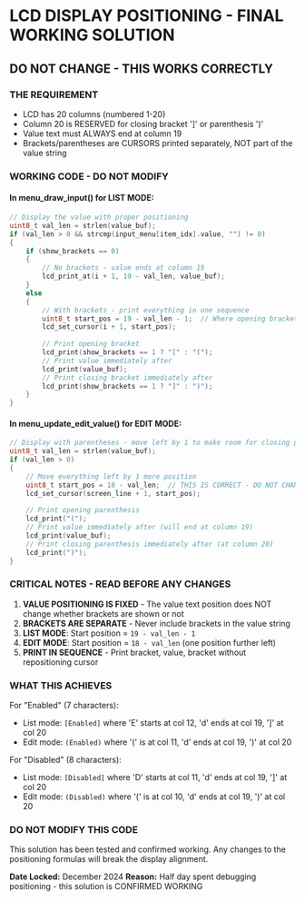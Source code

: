 # LCD DISPLAY POSITIONING - FINAL WORKING SOLUTION
## DO NOT CHANGE - THIS WORKS CORRECTLY

### THE REQUIREMENT
- LCD has 20 columns (numbered 1-20)
- Column 20 is RESERVED for closing bracket ']' or parenthesis ')'
- Value text must ALWAYS end at column 19
- Brackets/parentheses are CURSORS printed separately, NOT part of the value string

### WORKING CODE - DO NOT MODIFY

#### In menu_draw_input() for LIST MODE:
```c
// Display the value with proper positioning
uint8_t val_len = strlen(value_buf);
if (val_len > 0 && strcmp(input_menu[item_idx].value, "") != 0)
{
    if (show_brackets == 0)
    {
        // No brackets - value ends at column 19
        lcd_print_at(i + 1, 19 - val_len, value_buf);
    }
    else
    {
        // With brackets - print everything in one sequence
        uint8_t start_pos = 19 - val_len - 1;  // Where opening bracket goes
        lcd_set_cursor(i + 1, start_pos);
        
        // Print opening bracket
        lcd_print(show_brackets == 1 ? "[" : "(");
        // Print value immediately after
        lcd_print(value_buf);
        // Print closing bracket immediately after
        lcd_print(show_brackets == 1 ? "]" : ")");
    }
}
```

#### In menu_update_edit_value() for EDIT MODE:
```c
// Display with parentheses - move left by 1 to make room for closing paren
uint8_t val_len = strlen(value_buf);
if (val_len > 0)
{
    // Move everything left by 1 more position
    uint8_t start_pos = 18 - val_len;  // THIS IS CORRECT - DO NOT CHANGE
    lcd_set_cursor(screen_line + 1, start_pos);
    
    // Print opening parenthesis
    lcd_print("(");
    // Print value immediately after (will end at column 19)
    lcd_print(value_buf);
    // Print closing parenthesis immediately after (at column 20)
    lcd_print(")");
}
```

### CRITICAL NOTES - READ BEFORE ANY CHANGES

1. **VALUE POSITIONING IS FIXED** - The value text position does NOT change whether brackets are shown or not
2. **BRACKETS ARE SEPARATE** - Never include brackets in the value string
3. **LIST MODE**: Start position = `19 - val_len - 1`
4. **EDIT MODE**: Start position = `18 - val_len` (one position further left)
5. **PRINT IN SEQUENCE** - Print bracket, value, bracket without repositioning cursor

### WHAT THIS ACHIEVES
For "Enabled" (7 characters):
- List mode: `[Enabled]` where 'E' starts at col 12, 'd' ends at col 19, ']' at col 20
- Edit mode: `(Enabled)` where '(' is at col 11, 'd' ends at col 19, ')' at col 20

For "Disabled" (8 characters):  
- List mode: `[Disabled]` where 'D' starts at col 11, 'd' ends at col 19, ']' at col 20
- Edit mode: `(Disabled)` where '(' is at col 10, 'd' ends at col 19, ')' at col 20

### DO NOT MODIFY THIS CODE
This solution has been tested and confirmed working. Any changes to the positioning formulas will break the display alignment.

**Date Locked:** December 2024
**Reason:** Half day spent debugging positioning - this solution is CONFIRMED WORKING
